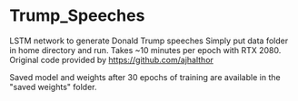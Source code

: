 # Trump_Speeches
LSTM network to generate Donald Trump speeches
Simply put data folder in home directory and run. Takes ~10 minutes per epoch with RTX 2080. Original code provided by https://github.com/ajhalthor

Saved model and weights after 30 epochs of training are available in the "saved weights" folder.
